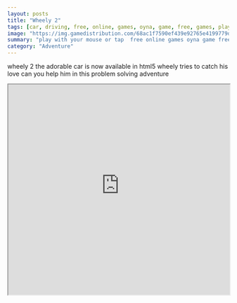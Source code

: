 ```yaml
---
layout: posts
title: "Wheely 2"
tags: [car, driving, free, online, games, oyna, game, free, games, play, play, games]
image: "https://img.gamedistribution.com/68ac1f7590ef439e92765e4199779d65.jpg"
summary: "play with your mouse or tap  free online games oyna game free games play play games"
category: "Adventure"
---
```


wheely 2 the adorable car is now available in html5 wheely tries to catch his love can you help him in this problem solving adventure

<iframe width="100%" height="480px;" src="https://html5.gamedistribution.com/68ac1f7590ef439e92765e4199779d65/"></iframe>